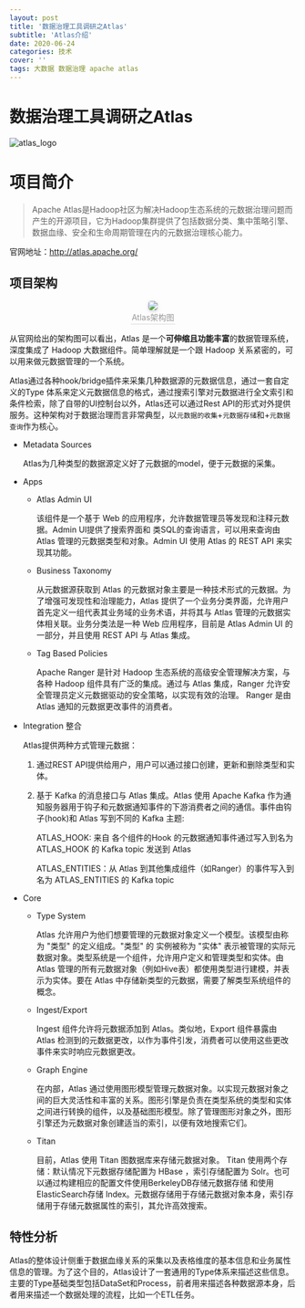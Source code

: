 ```yaml
---
layout: post
title: '数据治理工具调研之Atlas'
subtitle: 'Atlas介绍'
date: 2020-06-24
categories: 技术
cover: ''
tags: 大数据 数据治理 apache atlas
---
```


# 数据治理工具调研之Atlas

![atlas_logo](https://markdown-image-upload.oss-cn-beijing.aliyuncs.com/img/atlas_logo.svg)

# 项目简介

> Apache Atlas是Hadoop社区为解决Hadoop生态系统的元数据治理问题而产生的开源项目，它为Hadoop集群提供了包括数据分类、集中策略引擎、数据血缘、安全和生命周期管理在内的元数据治理核心能力。

官网地址：http://atlas.apache.org/

## 项目架构

<center>
    <img style="border-radius: 0.3125em;
    box-shadow: 0 2px 4px 0 rgba(34,36,38,.12),0 2px 10px 0 rgba(34,36,38,.08);" 
    src="https://markdown-image-upload.oss-cn-beijing.aliyuncs.com/img/architecture.png">
    <br>
    <div style="color:orange; border-bottom: 1px solid #d9d9d9;
    display: inline-block;
    color: #999;
    padding: 2px;">Atlas架构图</div>
</center>

从官网给出的架构图可以看出，Atlas 是一个**可伸缩且功能丰富**的数据管理系统，深度集成了 Hadoop 大数据组件。简单理解就是一个跟 Hadoop 关系紧密的，可以用来做元数据管理的一个系统。

Atlas通过各种hook/bridge插件来采集几种数据源的元数据信息，通过一套自定义的Type 体系来定义元数据信息的格式，通过搜索引擎对元数据进行全文索引和条件检索，除了自带的UI控制台以外，Atlas还可以通过Rest API的形式对外提供服务。这种架构对于数据治理而言非常典型，以`元数据的收集`+`元数据存储`和+`元数据查询`作为核心。

- Metadata Sources

  Atlas为几种类型的数据源定义好了元数据的model，便于元数据的采集。

- Apps

  - Atlas Admin UI

    该组件是一个基于 Web 的应用程序，允许数据管理员等发现和注释元数据。Admin UI提供了搜索界面和 类SQL的查询语言，可以用来查询由 Atlas 管理的元数据类型和对象。Admin UI 使用 Atlas 的 REST API 来实现其功能。

  - Business Taxonomy

    从元数据源获取到 Atlas 的元数据对象主要是一种技术形式的元数据。为了增强可发现性和治理能力，Atlas 提供了一个业务分类界面，允许用户首先定义一组代表其业务域的业务术语，并将其与 Atlas 管理的元数据实体相关联。业务分类法是一种 Web 应用程序，目前是 Atlas Admin UI 的一部分，并且使用 REST API 与 Atlas 集成。

  - Tag Based Policies

    Apache Ranger 是针对 Hadoop 生态系统的高级安全管理解决方案，与各种 Hadoop 组件具有广泛的集成。通过与 Atlas 集成，Ranger 允许安全管理员定义元数据驱动的安全策略，以实现有效的治理。 Ranger 是由 Atlas 通知的元数据更改事件的消费者。

- Integration 整合

  Atlas提供两种方式管理元数据：

  1. 通过REST API提供给用户，用户可以通过接口创建，更新和删除类型和实体。

  2. 基于 Kafka 的消息接口与 Atlas 集成。Atlas 使用 Apache Kafka 作为通知服务器用于钩子和元数据通知事件的下游消费者之间的通信。事件由钩子(hook)和 Atlas 写到不同的 Kafka 主题:

     ATLAS_HOOK: 来自 各个组件的Hook 的元数据通知事件通过写入到名为 ATLAS_HOOK 的 Kafka topic 发送到 Atlas

     ATLAS_ENTITIES：从 Atlas 到其他集成组件（如Ranger）的事件写入到名为 ATLAS_ENTITIES 的 Kafka topic

- Core

  - Type System

    Atlas 允许用户为他们想要管理的元数据对象定义一个模型。该模型由称为 "类型" 的定义组成。"类型" 的 实例被称为 "实体" 表示被管理的实际元数据对象。类型系统是一个组件，允许用户定义和管理类型和实体。由 Atlas 管理的所有元数据对象（例如Hive表）都使用类型进行建模，并表示为实体。要在 Atlas 中存储新类型的元数据，需要了解类型系统组件的概念。

  - Ingest/Export

    Ingest 组件允许将元数据添加到 Atlas。类似地，Export 组件暴露由 Atlas 检测到的元数据更改，以作为事件引发，消费者可以使用这些更改事件来实时响应元数据更改。

  - Graph Engine

    在内部，Atlas 通过使用图形模型管理元数据对象。以实现元数据对象之间的巨大灵活性和丰富的关系。图形引擎是负责在类型系统的类型和实体之间进行转换的组件，以及基础图形模型。除了管理图形对象之外，图形引擎还为元数据对象创建适当的索引，以便有效地搜索它们。

  - Titan

    目前，Atlas 使用 Titan 图数据库来存储元数据对象。 Titan 使用两个存储：默认情况下元数据存储配置为 HBase ，索引存储配置为 Solr。也可以通过构建相应的配置文件使用BerkeleyDB存储元数据存储 和使用ElasticSearch存储 Index。元数据存储用于存储元数据对象本身，索引存储用于存储元数据属性的索引，其允许高效搜索。

## 特性分析

Atlas的整体设计侧重于数据血缘关系的采集以及表格维度的基本信息和业务属性信息的管理。为了这个目的，Atlas设计了一套通用的Type体系来描述这些信息。主要的Type基础类型包括DataSet和Process，前者用来描述各种数据源本身，后者用来描述一个数据处理的流程，比如一个ETL任务。